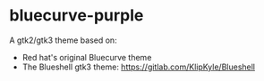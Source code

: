 # bluecurve-purple

A gtk2/gtk3 theme based on:

  * Red hat's original Bluecurve theme
  * The Blueshell gtk3 theme: https://gitlab.com/KlipKyle/Blueshell

